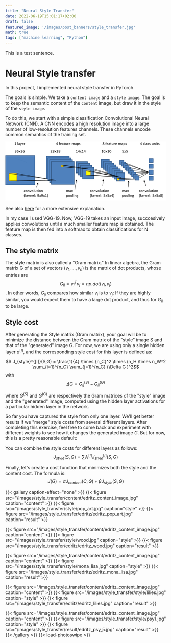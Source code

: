 ```yaml
---
title: "Neural Style Transfer"
date: 2022-06-19T15:01:17+02:00
draft: false
featured_image: '/images/post_banners/style_transfer.jpg'
math: true
tags: ["machine learning", "Python"]
---
```



This is a test sentence.

# Neural Style transfer

In this project, I implemented neural style transfer in PyTorch.

The goals is simple. We take a `content image` and a `style image`. The goal is to keep the semantic content of the `content` image, but draw it in the style of the `style image`.

To do this, we start with a simple classification Convolutional Neural Network (CNN). A CNN  encodes a high resolution image into a large number of low-resolution features channels. These channels encode common semantics of the training set.

![](/images/cnn.png)

See also [here]([TODO](https://en.wikipedia.org/wiki/Neural_style_transfer)) for a more extensive explanation.

In my case I used VGG-19. Now, VGG-19 takes an input image, succcesively applies convolutions until a much smaller feature map is obtained. The feature map is then fed into a softmax to obtain classifications for N classes.



## The style matrix
The style matrix is also called a "Gram matrix." In linear algebra, the Gram matrix G of a set of vectors $(v_{1},\dots ,v_{n})$ is the matrix of dot products, whose entries are $${\displaystyle G_{ij} = v_{i}^T v_{j} = np.dot(v_{i}, v_{j})  }$$. In other words, $G_{ij}$ compares how similar $v_i$ is to $v_j$: If they are highly similar, you would expect them to have a large dot product, and thus for $G_{ij}$ to be large. 



## Style cost
After generating the Style matrix (Gram matrix), your goal will be to minimize the distance between the Gram matrix of the "style" image S and that of the "generated" image G. For now, we are using only a single hidden layer $a^{[l]}$, and the corresponding style cost for this layer is defined as: 

$$ J_{style}^{[l]}(S,G) = \frac{1}{4} \times {n_C}^2 \times
(n_H \times n_W^2  \sum_{i=1}^{n_C} \sum_{j=1}^{n_C} 
(\Delta G )^2$$
with
$$ \Delta G = G_{ij}^{(S)} - G_{ij}^{(G)}  $$

<!-- $$ J_{style}^{[l]}(S,G) = \frac{1}{4} \times {n_C}^2 \times (n_H \times n_W^2 \sum_{i=1}^{n_C}\sum_{j=1}^{n_C}(G^{(S)}_{ij} - G^{(G)}_{ij})^2 $$ -->

where $G^{(S)}$ and $G^{(G)}$ are respectively the Gram matrices of the "style" image and the "generated" image, computed using the hidden layer activations for a particular hidden layer in the network.  


So far you have captured the style from only one layer. We'll get better results if we "merge" style costs from several different layers. After completing this exercise, feel free to come back and experiment with different weights to see how it changes the generated image $G$. But for now, this is a pretty reasonable default: 

You can combine the style costs for different layers as follows:
$$J_{style}(S,G) = \sum_{l} \lambda^{[l]} J^{[l]}_{style}(S,G)$$


Finally, let's create a cost function that minimizes both the style and the content cost. The formula is: 
$$J(G) = \alpha J_{content}(C,G) + \beta J_{style}(S,G)$$


{{< gallery  caption-effect="none" >}}
  {{< figure src="/images/style_transfer/content/edritz_content_image.jpg" caption="content" >}}
  {{< figure src="/images/style_transfer/style/pop_art.jpg" caption="style" >}}
  {{< figure src="/images/style_transfer/edritz/edritz_pop_art.jpg" caption="result" >}}

  {{< figure src="/images/style_transfer/content/edritz_content_image.jpg" caption="content" >}}
  {{< figure src="/images/style_transfer/style/wood.jpg" caption="style" >}}
  {{< figure src="/images/style_transfer/edritz/edritz_wood.jpg" caption="result" >}}

  {{< figure src="/images/style_transfer/content/edritz_content_image.jpg" caption="content" >}}
  {{< figure src="/images/style_transfer/style/mona_lisa.jpg" caption="style" >}}
  {{< figure src="/images/style_transfer/edritz/edritz_mona_lisa.jpg" caption="result" >}}

  {{< figure src="/images/style_transfer/content/edritz_content_image.jpg" caption="content" >}}
  {{< figure src="/images/style_transfer/style/lilies.jpg" caption="style" >}}
  {{< figure src="/images/style_transfer/edritz/edritz_lilies.jpg" caption="result" >}}

  {{< figure src="/images/style_transfer/content/edritz_content_image.jpg" caption="content" >}}
  {{< figure src="/images/style_transfer/style/psy1.jpg" caption="style" >}}
  {{< figure src="/images/style_transfer/result/edritz_psy_5.jpg" caption="result" >}}
{{< /gallery >}} {{< load-photoswipe >}}